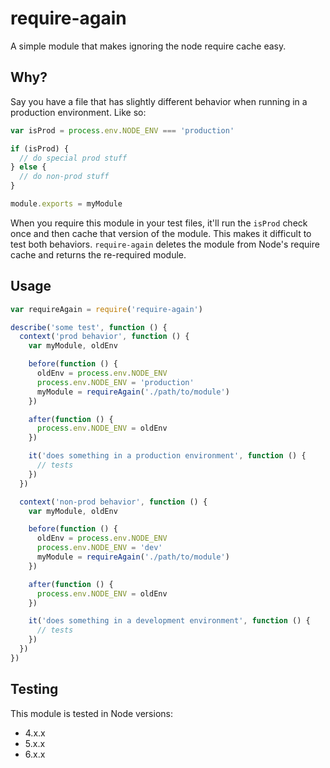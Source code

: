 # require-again
A simple module that makes ignoring the node require cache easy.

## Why?

Say you have a file that has slightly different behavior when running in a production environment. Like so:

```js
var isProd = process.env.NODE_ENV === 'production'

if (isProd) {
  // do special prod stuff
} else {
  // do non-prod stuff
}

module.exports = myModule
```

When you require this module in your test files, it'll run the `isProd` check once and then cache that version of the module. This makes it difficult to test both behaviors. `require-again` deletes the module from Node's require cache and returns the re-required module.

## Usage

```js
var requireAgain = require('require-again')

describe('some test', function () {
  context('prod behavior', function () {
    var myModule, oldEnv

    before(function () {
      oldEnv = process.env.NODE_ENV
      process.env.NODE_ENV = 'production'
      myModule = requireAgain('./path/to/module')
    })

    after(function () {
      process.env.NODE_ENV = oldEnv
    })

    it('does something in a production environment', function () {
      // tests
    })
  })

  context('non-prod behavior', function () {
    var myModule, oldEnv

    before(function () {
      oldEnv = process.env.NODE_ENV
      process.env.NODE_ENV = 'dev'
      myModule = requireAgain('./path/to/module')
    })

    after(function () {
      process.env.NODE_ENV = oldEnv
    })

    it('does something in a development environment', function () {
      // tests
    })
  })
})
```

## Testing

This module is tested in Node versions:

* 4.x.x
* 5.x.x
* 6.x.x
